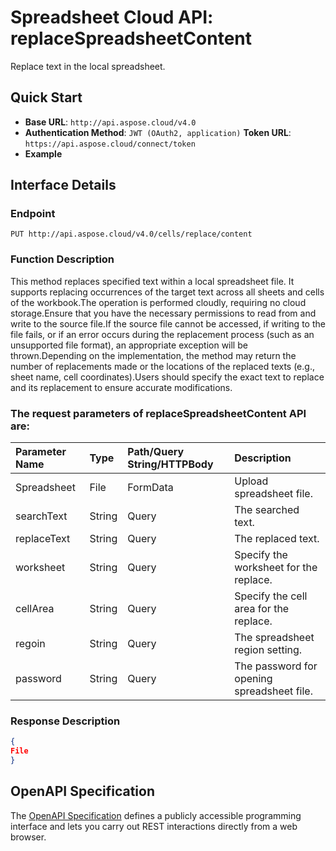 # **Spreadsheet Cloud API: replaceSpreadsheetContent**

Replace text in the local spreadsheet. 


## **Quick Start**

- **Base URL**: `http://api.aspose.cloud/v4.0`
- **Authentication Method**: `JWT (OAuth2, application)`  **Token URL**: `https://api.aspose.cloud/connect/token`
- **Example** 

## **Interface Details**

### **Endpoint** 

```
PUT http://api.aspose.cloud/v4.0/cells/replace/content
```
### **Function Description**
This method replaces specified text within a local spreadsheet file. It supports replacing occurrences of the target text across all sheets and cells of the workbook.The operation is performed cloudly, requiring no cloud storage.Ensure that you have the necessary permissions to read from and write to the source file.If the source file cannot be accessed, if writing to the file fails, or if an error occurs during the replacement process (such as an unsupported file format), an appropriate exception will be thrown.Depending on the implementation, the method may return the number of replacements made or the locations of the replaced texts (e.g., sheet name, cell coordinates).Users should specify the exact text to replace and its replacement to ensure accurate modifications.

### The request parameters of **replaceSpreadsheetContent** API are: 

| Parameter Name | Type | Path/Query String/HTTPBody | Description | 
| :- | :- | :- |:- | 
|Spreadsheet|File|FormData|Upload spreadsheet file.|
|searchText|String|Query|The searched text.|
|replaceText|String|Query|The replaced text.|
|worksheet|String|Query|Specify the worksheet for the replace.|
|cellArea|String|Query|Specify the cell area for the replace.|
|regoin|String|Query|The spreadsheet region setting.|
|password|String|Query|The password for opening spreadsheet file.|

### **Response Description**
```json
{
File
}
```


## OpenAPI Specification

The [OpenAPI Specification](https://reference.aspose.cloud/cells/#/SearchControllor/ReplaceSpreadsheetContent) defines a publicly accessible programming interface and lets you carry out REST interactions directly from a web browser.
